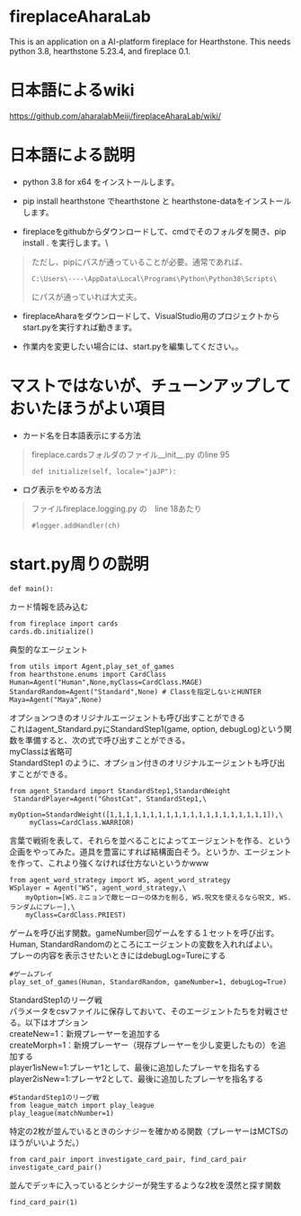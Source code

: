 # fireplaceAharaLab

This is an application on a AI-platform fireplace for Hearthstone.
This needs python 3.8, hearthstone 5.23.4, and fireplace 0.1.

# 日本語によるwiki

https://github.com/aharalabMeiji/fireplaceAharaLab/wiki/

# 日本語による説明

* python 3.8 for x64 をインストールします。

* pip install hearthstone でhearthstone と hearthstone-dataをインストールします。

* fireplaceをgithubからダウンロードして、cmdでそのフォルダを開き、pip install . を実行します。\
>ただし、pipにパスが通っていることが必要。通常であれば、
>
>     C:\Users\----\AppData\Local\Programs\Python\Python38\Scripts\
>
>にパスが通っていれば大丈夫。

* fireplaceAharaをダウンロードして、VisualStudio用のプロジェクトからstart.pyを実行すれば動きます。

* 作業内を変更したい場合には、start.pyを編集してください。。

# マストではないが、チューンアップしておいたほうがよい項目

* カード名を日本語表示にする方法

> fireplace.cardsフォルダのファイル\_\_init\_\_.py のline 95
>
>     def initialize(self, locale="jaJP"):
>

* ログ表示をやめる方法

> ファイルfireplace.logging.py の　line 18あたり
>
>     #logger.addHandler(ch)

# start.py周りの説明

    def main():

カード情報を読み込む

    from fireplace import cards
    cards.db.initialize()

典型的なエージェント

    from utils import Agent,play_set_of_games
    from hearthstone.enums import CardClass
    Human=Agent("Human",None,myClass=CardClass.MAGE)
    StandardRandom=Agent("Standard",None) # Classを指定しないとHUNTER
    Maya=Agent("Maya",None)

オプションつきのオリジナルエージェントも呼び出すことができる\
これはagent_Standard.pyにStandardStep1(game, option, debugLog)という関数を準備すると、次の式で呼び出すことができる。\
myClassは省略可\
StandardStep1 のように、オプション付きのオリジナルエージェントも呼び出すことができる。

    from agent_Standard import StandardStep1,StandardWeight
     StandardPlayer=Agent("GhostCat", StandardStep1,\
         myOption=StandardWeight([1,1,1,1,1,1,1,1,1,1,1,1,1,1,1,1,1,1,1,1]),\
         myClass=CardClass.WARRIOR)

言葉で戦術を表して、それらを並べることによってエージェントを作る、という企画をやってみた。道具を豊富にすれば結構面白そう。というか、エージェントを作って、これより強くなければ仕方ないというかwww

    from agent_word_strategy import WS, agent_word_strategy
	WSplayer = Agent("WS", agent_word_strategy,\
		myOption=[WS.ミニョンで敵ヒーローの体力を削る, WS.呪文を使えるなら呪文, WS.ランダムにプレー],\
		myClass=CardClass.PRIEST)



ゲームを呼び出す関数。gameNumber回ゲームをする１セットを呼び出す。\
Human, StandardRandomのところにエージェントの変数を入れればよい。\
プレーの内容を表示させたいときにはdebugLog=Tureにする

    #ゲームプレイ
    play_set_of_games(Human, StandardRandom, gameNumber=1, debugLog=True) 
StandardStep1のリーグ戦\
パラメータをcsvファイルに保存しておいて、そのエージェントたちを対戦させる。以下はオプション\
createNew=1：新規プレーヤーを追加する\
createMorph=1：新規プレーヤー（現存プレーヤーを少し変更したもの）を追加する\
player1isNew=1:プレーヤ1として、最後に追加したプレーヤを指名する\
player2isNew=1:プレーヤ2として、最後に追加したプレーヤを指名する

    #StandardStep1のリーグ戦
    from league_match import play_league
    play_league(matchNumber=1)

特定の2枚が並んでいるときのシナジーを確かめる関数（プレーヤーはMCTSのほうがいいようだ。）

    from card_pair import investigate_card_pair, find_card_pair
    investigate_card_pair()

並んでデッキに入っているとシナジーが発生するような2枚を漠然と探す関数

    find_card_pair(1)
